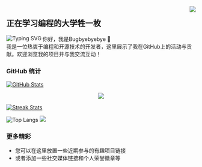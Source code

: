<img align="right" src="https://count.getloli.com/get/@:Bugbyebyebye?theme=rule34">

## 正在学习编程的大学牲一枚

<a href="https://git.io/typing-svg">
  <img align="left" src="https://readme-typing-svg.herokuapp.com?font=Fira+Code&weight=600&size=25&pause=1000&color=31B6F7&center=true&vCenter=true&random=true&width=435&lines=%E9%9B%84%E5%BF%83%E5%8B%83%E5%8B%83%EF%BC%8C%E8%B0%A6%E6%81%AD%E6%B8%A9%E9%80%8A" alt="Typing SVG" />
</a>

你好，我是Bugbyebyebye 👋  
我是一位热衷于编程和开源技术的开发者，这里展示了我在GitHub上的活动与贡献。欢迎浏览我的项目并与我交流互动！

### GitHub 统计
<!-- GitHub数据信息 -->
[![GitHub Stats](https://github-readme-stats.vercel.app/api?username=Bugbyebyebye&show_icons=true&theme=tokyonight)](https://github.com/Bugbyebyebye)

<div align="center"> <img src="https://activity-graph.herokuapp.com/graph?username=Bugbyebyebye&theme=xcode" /> </div>

[![Streak Stats](https://github-readme-streak-stats.herokuapp.com/?user=Bugbyebyebye)](https://github.com/Bugbyebyebye)

![Top Langs](https://github-readme-stats.vercel.app/api/top-langs/?username=Bugbyebyebye&langs_count=6)
![](https://github-readme-stats.vercel.app/api/top-langs/?username=Bugbyebyebye&layout=compact&langs_count=6)


### 更多精彩
- 您可以在这里放置一些近期参与的有趣项目链接
- 或者添加一些社交媒体链接和个人荣誉徽章等

<!-- 如果需要添加更多内容，请将其写在这里 -->
